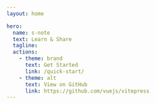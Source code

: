 ```yaml
---
layout: home

hero:
  name: s-note
  text: Learn & Share
  tagline: 
  actions:
    - theme: brand
      text: Get Started
      link: /quick-start/
    - theme: alt
      text: View on GitHub
      link: https://github.com/vuejs/vitepress
---
```

